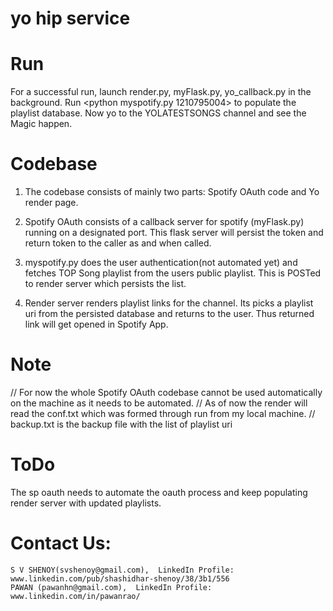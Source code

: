 # yo hip service

# Run
   For a successful run, launch render.py, myFlask.py, yo_callback.py in the background. Run <python myspotify.py 1210795004> to populate the playlist database. Now yo to the YOLATESTSONGS channel and see the Magic happen.

# Codebase
1. The codebase consists of mainly two parts: Spotify OAuth code and Yo render page.

2. Spotify OAuth consists of a callback server for spotify (myFlask.py) running on a designated port.
   This flask server will persist the token and return token to the caller as and when called. 

3. myspotify.py does the user authentication(not automated yet) and fetches TOP Song playlist
  from the users public playlist. This is POSTed to render server which persists the list.

4. Render server renders playlist links for the channel. Its picks a playlist uri from the persisted
  database and returns to the user. Thus returned link will get opened in Spotify App.

# Note
// For now the whole Spotify OAuth codebase cannot be used automatically on the machine as it needs to be automated.
// As of now the render will read the conf.txt which was formed through run from my local machine.
// backup.txt is the backup file with the list  of playlist uri

# ToDo
  The sp oauth needs to automate the oauth process and keep populating render server with updated playlists.

# Contact Us:
    S V SHENOY(svshenoy@gmail.com),  LinkedIn Profile: www.linkedin.com/pub/shashidhar-shenoy/38/3b1/556
    PAWAN (pawanhn@gmail.com),  LinkedIn Profile: www.linkedin.com/in/pawanrao/   
